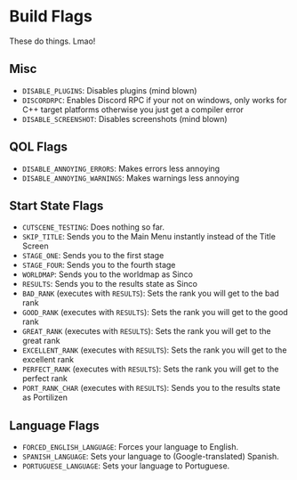# Build Flags
These do things. Lmao!

## Misc
- `DISABLE_PLUGINS`: Disables plugins (mind blown)
- `DISCORDRPC`: Enables Discord RPC if your not on windows, only works for C++ target platforms otherwise you just get a compiler error
- `DISABLE_SCREENSHOT`: Disables screenshots (mind blown)

## QOL Flags
- `DISABLE_ANNOYING_ERRORS`: Makes errors less annoying
- `DISABLE_ANNOYING_WARNINGS`: Makes warnings less annoying

## Start State Flags
- `CUTSCENE_TESTING`: Does nothing so far.
- `SKIP_TITLE`: Sends you to the Main Menu instantly instead of the Title Screen
- `STAGE_ONE`: Sends you to the first stage
- `STAGE_FOUR`: Sends you to the fourth stage
- `WORLDMAP`: Sends you to the worldmap as Sinco
- `RESULTS`: Sends you to the results state as Sinco
- `BAD_RANK` (executes with `RESULTS`): Sets the rank you will get to the bad rank
- `GOOD_RANK` (executes with `RESULTS`): Sets the rank you will get to the good rank
- `GREAT_RANK` (executes with `RESULTS`): Sets the rank you will get to the great rank
- `EXCELLENT_RANK` (executes with `RESULTS`): Sets the rank you will get to the excellent rank
- `PERFECT_RANK` (executes with `RESULTS`): Sets the rank you will get to the perfect rank
- `PORT_RANK_CHAR` (executes with `RESULTS`): Sends you to the results state as Portilizen

## Language Flags
- `FORCED_ENGLISH_LANGUAGE`: Forces your language to English.
- `SPANISH_LANGUAGE`: Sets your language to (Google-translated) Spanish.
- `PORTUGUESE_LANGUAGE`: Sets your language to Portuguese.